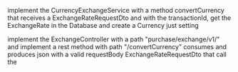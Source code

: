 
			
implement the CurrencyExchangeService with a method convertCurrency that receives a ExchangeRateRequestDto and with the transactionId, get the ExchangeRate in the Database and create a Currency just setting 

implement the ExchangeController with a path "purchase/exchange/v1/" and implement a rest method with path "/convertCurrency" consumes and produces json with a valid requestBody  ExchangeRateRequestDto that call the 